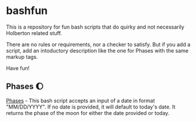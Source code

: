 # bashfun

This is a repository for fun bash scripts that do quirky and not necessarily Holberton related stuff.

There are no rules or requirements, nor a checker to satisfy.  But if you add a script, add an intoductory description like the one for Phases with the same markup tags.

Have fun!

## Phases :moon:
[Phases](https://github.com/ihavemadefire/bashfun/blob/master/phases) - This bash script accepts an input of a date in format "MM/DD/YYYY". If no date is provided, it will default to today's date.
It returns the phase of the moon for either the date provided or today.
